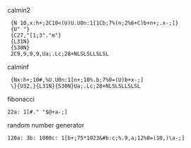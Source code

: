 calmin2

```
 {N 10,x:h+;2C10<(U)U.U0n:1[1Cb;7%(n;2%6+C)b+n+;.x-;]}
 {U" "}
 {C27,"[1;3"."m"}
 {L31N}
 {S30N}
 2C9,9,9,9,Ua;.Lc;28+NLSLSLLSLSL
```

calminf

```
 {Nx:h+;10#,%U.U0n:1[n+;10%.b;7%0=(U)b+x-;]
 \}{U32,}{L31N}{S30N}Ua;.Lc;28+NLSLSLLSLSL
```

fibonacci

```
22a: 1[#." "$@+a-;]
```

random number generator

```
120a: 3b: 1000c: 1[b+;75*1023&#b:c;%.9,a;12%0=(10,)\a-;]
```
